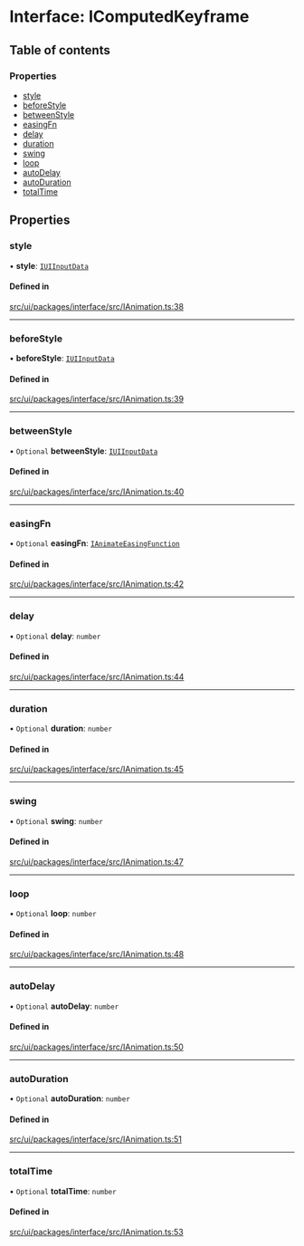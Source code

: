 # Interface: IComputedKeyframe

## Table of contents

### Properties

- [style](IComputedKeyframe.md#style)
- [beforeStyle](IComputedKeyframe.md#beforestyle)
- [betweenStyle](IComputedKeyframe.md#betweenstyle)
- [easingFn](IComputedKeyframe.md#easingfn)
- [delay](IComputedKeyframe.md#delay)
- [duration](IComputedKeyframe.md#duration)
- [swing](IComputedKeyframe.md#swing)
- [loop](IComputedKeyframe.md#loop)
- [autoDelay](IComputedKeyframe.md#autodelay)
- [autoDuration](IComputedKeyframe.md#autoduration)
- [totalTime](IComputedKeyframe.md#totaltime)

## Properties

### style

• **style**: [`IUIInputData`](IUIInputData.md)

#### Defined in

[src/ui/packages/interface/src/IAnimation.ts:38](https://github.com/leaferjs/leafer-ui/blob/4d73938da11e4e94a0fd5c4fb30002be37f139ac/packages/interface/src/IAnimation.ts#L38)

___

### beforeStyle

• **beforeStyle**: [`IUIInputData`](IUIInputData.md)

#### Defined in

[src/ui/packages/interface/src/IAnimation.ts:39](https://github.com/leaferjs/leafer-ui/blob/4d73938da11e4e94a0fd5c4fb30002be37f139ac/packages/interface/src/IAnimation.ts#L39)

___

### betweenStyle

• `Optional` **betweenStyle**: [`IUIInputData`](IUIInputData.md)

#### Defined in

[src/ui/packages/interface/src/IAnimation.ts:40](https://github.com/leaferjs/leafer-ui/blob/4d73938da11e4e94a0fd5c4fb30002be37f139ac/packages/interface/src/IAnimation.ts#L40)

___

### easingFn

• `Optional` **easingFn**: [`IAnimateEasingFunction`](IAnimateEasingFunction.md)

#### Defined in

[src/ui/packages/interface/src/IAnimation.ts:42](https://github.com/leaferjs/leafer-ui/blob/4d73938da11e4e94a0fd5c4fb30002be37f139ac/packages/interface/src/IAnimation.ts#L42)

___

### delay

• `Optional` **delay**: `number`

#### Defined in

[src/ui/packages/interface/src/IAnimation.ts:44](https://github.com/leaferjs/leafer-ui/blob/4d73938da11e4e94a0fd5c4fb30002be37f139ac/packages/interface/src/IAnimation.ts#L44)

___

### duration

• `Optional` **duration**: `number`

#### Defined in

[src/ui/packages/interface/src/IAnimation.ts:45](https://github.com/leaferjs/leafer-ui/blob/4d73938da11e4e94a0fd5c4fb30002be37f139ac/packages/interface/src/IAnimation.ts#L45)

___

### swing

• `Optional` **swing**: `number`

#### Defined in

[src/ui/packages/interface/src/IAnimation.ts:47](https://github.com/leaferjs/leafer-ui/blob/4d73938da11e4e94a0fd5c4fb30002be37f139ac/packages/interface/src/IAnimation.ts#L47)

___

### loop

• `Optional` **loop**: `number`

#### Defined in

[src/ui/packages/interface/src/IAnimation.ts:48](https://github.com/leaferjs/leafer-ui/blob/4d73938da11e4e94a0fd5c4fb30002be37f139ac/packages/interface/src/IAnimation.ts#L48)

___

### autoDelay

• `Optional` **autoDelay**: `number`

#### Defined in

[src/ui/packages/interface/src/IAnimation.ts:50](https://github.com/leaferjs/leafer-ui/blob/4d73938da11e4e94a0fd5c4fb30002be37f139ac/packages/interface/src/IAnimation.ts#L50)

___

### autoDuration

• `Optional` **autoDuration**: `number`

#### Defined in

[src/ui/packages/interface/src/IAnimation.ts:51](https://github.com/leaferjs/leafer-ui/blob/4d73938da11e4e94a0fd5c4fb30002be37f139ac/packages/interface/src/IAnimation.ts#L51)

___

### totalTime

• `Optional` **totalTime**: `number`

#### Defined in

[src/ui/packages/interface/src/IAnimation.ts:53](https://github.com/leaferjs/leafer-ui/blob/4d73938da11e4e94a0fd5c4fb30002be37f139ac/packages/interface/src/IAnimation.ts#L53)
